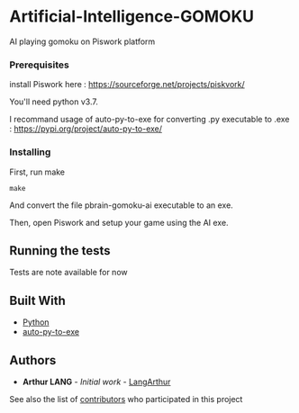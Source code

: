 # Artificial-Intelligence-GOMOKU

AI playing gomoku on Piswork platform

### Prerequisites

install Piswork here : https://sourceforge.net/projects/piskvork/

You'll need python v3.7.

I recommand usage of auto-py-to-exe for converting .py executable to .exe : https://pypi.org/project/auto-py-to-exe/

### Installing

First, run make

```
make
```

And convert the file pbrain-gomoku-ai executable to an exe.

Then, open Piswork and setup your game using the AI exe.

## Running the tests

Tests are note available for now

## Built With

* [Python](https://www.python.org)
* [auto-py-to-exe](https://pypi.org/project/auto-py-to-exe/)

## Authors

* **Arthur LANG** - *Initial work* - [LangArthur](https://github.com/LangArthur)

See also the list of [contributors](https://github.com/LangArthur/Image-Compressor/graphs/contributors) who participated in this project